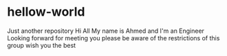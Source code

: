 # hellow-world
Just another repository
Hi All 
My name is Ahmed and I'm an Engineer 
Looking forward for meeting you 
please be aware of the restrictions of this group 
wish you the best 
